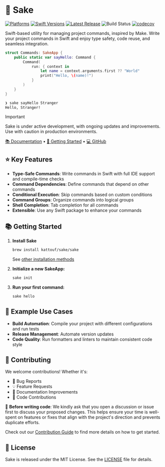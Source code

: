 # 🍶 Sake

[![Platforms](https://img.shields.io/endpoint?url=https%3A%2F%2Fswiftpackageindex.com%2Fapi%2Fpackages%2Fkattouf%2FSake%2Fbadge%3Ftype%3Dplatforms)](https://swiftpackageindex.com/kattouf/Sake)
[![Swift Versions](https://img.shields.io/endpoint?url=https%3A%2F%2Fswiftpackageindex.com%2Fapi%2Fpackages%2Fkattouf%2FSake%2Fbadge%3Ftype%3Dswift-versions)](https://swiftpackageindex.com/kattouf/Sake)
[![Latest Release](https://img.shields.io/github/release/kattouf/Sake.svg)](https://github.com/kattouf/Sake/releases/latest)
![Build Status](https://github.com/kattouf/Sake/actions/workflows/checks.yml/badge.svg?branch=main)
[![codecov](https://codecov.io/gh/kattouf/Sake/graph/badge.svg?token=TTQYPIKOPN)](https://codecov.io/gh/kattouf/Sake)

Swift-based utility for managing project commands, inspired by Make. Write your project commands in Swift and enjoy type safety, code reuse, and seamless integration.

``` swift
struct Commands: SakeApp {
    public static var sayHello: Command {
        Command(
            run: { context in
                let name = context.arguments.first ?? "World"
                print("Hello, \(name)!")
            }
        )
    }
}
```

``` sh
❯ sake sayHello Stranger
Hello, Stranger!
```

> [!IMPORTANT]
> Sake is under active development, with ongoing updates and improvements. Use with caution in production environments.

[📚 Documentation](https://sakeswift.org) • [🚀 Getting Started](#-getting-started) • [💻 GitHub](https://github.com/kattouf/Sake)

## ⭐️ Key Features

- **Type-Safe Commands**: Write commands in Swift with full IDE support and compile-time checks
- **Command Dependencies**: Define commands that depend on other commands
- **Conditional Execution**: Skip commands based on custom conditions
- **Command Groups**: Organize commands into logical groups
- **Shell Completion**: Tab completion for all commands
- **Extensible**: Use any Swift package to enhance your commands

## 📚 Getting Started

1. **Install Sake**
   ```bash
   brew install kattouf/sake/sake
   ```
   See [other installation methods](https://sakeswift.org/installation.html)

2. **Initialize a new SakeApp:**
   ```bash
   sake init
   ```

3. **Run your first command:**
   ```bash
   sake hello
   ```

## 📖 Example Use Cases

- **Build Automation**: Compile your project with different configurations and run tests
- **Release Management**: Automate version updates
- **Code Quality**: Run formatters and linters to maintain consistent code style

## 🤝 Contributing

We welcome contributions! Whether it's:
- 🐛 Bug Reports
- 💡 Feature Requests
- 📖 Documentation Improvements
- 🔧 Code Contributions

👋 **Before writing code**: We kindly ask that you open a discussion or issue first to discuss your proposed changes. This helps ensure your time is well-spent on features or fixes that align with the project's direction and prevents duplicate efforts.

Check out our [Contribution Guide](https://sakeswift.org/contribution-guide.html) to find more details on how to get started.

## 📜 License

Sake is released under the MIT License. See the [LICENSE](./LICENSE) file for details.
